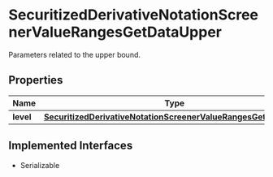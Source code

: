 

# SecuritizedDerivativeNotationScreenerValueRangesGetDataUpper

Parameters related to the upper bound.

## Properties

Name | Type | Description | Notes
------------ | ------------- | ------------- | -------------
**level** | [**SecuritizedDerivativeNotationScreenerValueRangesGetDataLevel**](SecuritizedDerivativeNotationScreenerValueRangesGetDataLevel.md) |  |  [optional]


## Implemented Interfaces

* Serializable



